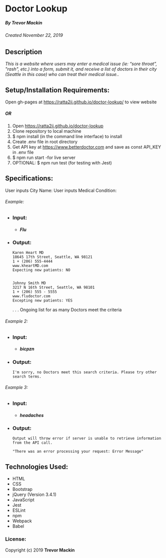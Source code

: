 # Doctor Lookup
##### By Trevor Mackin
###### Created November 22, 2019

## Description

_This is a website where users may enter a medical issue (ie: “sore throat”, "rash", etc.) into a form, submit it, and receive a list of doctors in their city (Seattle in this case) who can treat their medical issue.._

## Setup/Installation Requirements:

Open gh-pages at https://ratta2ii.github.io/doctor-lookup/ to view website
##### OR
1. Open https://ratta2ii.github.io/doctor-lookup
2. Clone repository to local machine
3. $ npm install  (in the command line interface) to install
4. Create .env file in root directory
5. Get API key at https://www.betterdoctor.com and save as const API_KEY in .env file
4. $ npm run start -for live server
5. OPTIONAL:  $ npm run test (for testing with Jest)


## Specifications:

User inputs City Name:
User inputs Medical Condition:
###### Example:

* ### Input:  
    * ##### Flu
* ### Output:


      Karen Heart MD
      18645 17th Street, Seattle, WA 98121
      1 + (206) 555-4444
      www.kheartMD.com
      Expecting new patients: NO


      Johnny Smith MD
      3217 N 16th Street, Seattle, WA 98101
      1 + (206) 555 - 5555
      www.fludoctor.com
      Excepting new patients: YES

    . . . Ongoing list for as many Doctors meet the criteria


 ###### Example 2:   
* ### Input:  
    * ##### bicpzn
* ### Output:


      I'm sorry, no Doctors meet this search criteria. Please try other search terms.


 ###### Example 3:

* ### Input:  
    * ##### headaches
* ### Output:


      Output will throw error if server is unable to retrieve information from the API call.

      "There was an error processing your request: Error Message"

## Technologies Used:

* HTML
* CSS
* Bootstrap
* jQuery (Version 3.4.1)
* JavaScript
* Jest
* ESLint
* npm
* Webpack
* Babel

### License:

Copyright (c) 2019 **Trevor Mackin**
